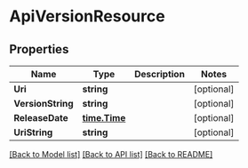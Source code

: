 # ApiVersionResource

## Properties
Name | Type | Description | Notes
------------ | ------------- | ------------- | -------------
**Uri** | **string** |  | [optional] 
**VersionString** | **string** |  | [optional] 
**ReleaseDate** | [**time.Time**](time.Time.md) |  | [optional] 
**UriString** | **string** |  | [optional] 

[[Back to Model list]](../README.md#documentation-for-models) [[Back to API list]](../README.md#documentation-for-api-endpoints) [[Back to README]](../README.md)


